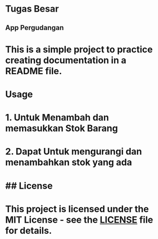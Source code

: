 # Tugas Besar
## App Pergudangan
# This is a simple project to practice creating documentation in a README file.
#
# Usage
# 1. Untuk Menambah dan memasukkan Stok Barang
# 2. Dapat Untuk mengurangi dan menambahkan stok yang ada
#
# ## License
# This project is licensed under the MIT License - see the [LICENSE](LICENSE) file for details.
